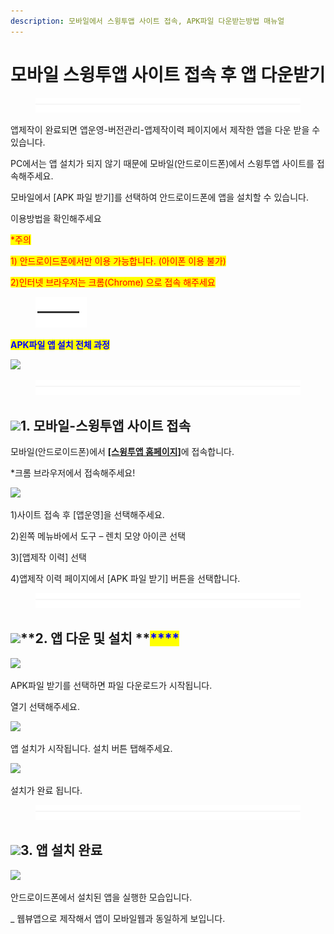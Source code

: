 ```yaml
---
description: 모바일에서 스윙투앱 사이트 접속, APK파일 다운받는방법 매뉴얼
---
```


# 모바일 스윙투앱 사이트 접속 후 앱 다운받기

<figure><img src="../../.gitbook/assets/구분선 (4).PNG" alt=""><figcaption></figcaption></figure>

앱제작이 완료되면 앱운영-버전관리-앱제작이력 페이지에서 제작한 앱을 다운 받을 수 있습니다.

PC에서는 앱 설치가 되지 않기 때문에 모바일(안드로이드폰)에서 스윙투앱 사이트를 접속해주세요.

모바일에서 \[APK 파일 받기]를 선택하여 안드로이드폰에  앱을 설치할 수 있습니다.

이용방법을 확인해주세요&#x20;

<mark style="color:red;">\*주의</mark>&#x20;

<mark style="color:red;">1) 안드로이드폰에서만 이용 가능합니다. (아이폰 이용 불가)</mark>

<mark style="color:red;">2)인터넷 브라우저는 크롬(Chrome) 으로 접속 해주세요</mark>

<figure><img src="../../.gitbook/assets/캡처33 (1).png" alt=""><figcaption></figcaption></figure>

<mark style="color:blue;">**APK파일 앱 설치 전체 과정**</mark>

![](https://wp.swing2app.co.kr/wp-content/uploads/2021/04/%EB%85%B9%ED%99%94\_2021\_04\_20\_17\_36\_28\_151.gif)

<figure><img src="../../.gitbook/assets/구분선 (4).PNG" alt=""><figcaption></figcaption></figure>

## <mark style="color:blue;"></mark>![](https://wp.swing2app.co.kr/wp-content/uploads/2020/04/%EB%8B%A8%EB%9D%BD1-1.png)**1. 모바일-스윙투앱 사이트 접속**

모바일(안드로이드폰)에서 [**\[스윙투앱 홈페이지\]**](http://www.swing2app.co.kr/)에 접속합니다.

\*크롬 브라우저에서 접속해주세요!

![](https://wp.swing2app.co.kr/wp-content/uploads/2021/04/%EB%AA%A8%EB%B0%94%EC%9D%BC%EC%95%B1%EC%84%A4%EC%B9%98.png)

1\)사이트 접속 후 \[앱운영]을 선택해주세요.

2\)왼쪽 메뉴바에서 도구 – 렌치 모양 아이콘 선택

3\)\[앱제작 이력] 선택

4\)앱제작 이력 페이지에서 \[APK 파일 받기] 버튼을 선택합니다.&#x20;

<figure><img src="../../.gitbook/assets/구분선 (4).PNG" alt=""><figcaption></figcaption></figure>

## <mark style="color:blue;"></mark>![](https://wp.swing2app.co.kr/wp-content/uploads/2020/04/%EB%8B%A8%EB%9D%BD1-e1611212616323.png)**2. 앱 다운 및 설치 **<mark style="color:blue;">****</mark>&#x20;

![](https://wp.swing2app.co.kr/wp-content/uploads/2021/04/%EB%AA%A8%EB%B0%94%EC%9D%BC%EC%95%B1%EC%84%A4%EC%B9%982.png)

APK파일 받기를 선택하면 파일 다운로드가 시작됩니다.&#x20;

열기 선택해주세요.&#x20;



![](https://wp.swing2app.co.kr/wp-content/uploads/2021/04/%EB%AA%A8%EB%B0%94%EC%9D%BC%EC%95%B1%EC%84%A4%EC%B9%983.png)

앱 설치가 시작됩니다. 설치 버튼 탭해주세요.&#x20;



![](https://wp.swing2app.co.kr/wp-content/uploads/2021/04/%EB%AA%A8%EB%B0%94%EC%9D%BC%EC%95%B1%EC%84%A4%EC%B9%984.png)

설치가 완료 됩니다.&#x20;

<figure><img src="../../.gitbook/assets/구분선 (4).PNG" alt=""><figcaption></figcaption></figure>

## <mark style="color:blue;"></mark>![](https://wp.swing2app.co.kr/wp-content/uploads/2020/04/%EB%8B%A8%EB%9D%BD1-e1611212616323.png)**3. 앱 설치 완료**

![](https://wp.swing2app.co.kr/wp-content/uploads/2021/04/%EB%AA%A8%EB%B0%94%EC%9D%BC%EC%95%B1%EC%84%A4%EC%B9%985.png)

안드로이드폰에서 설치된 앱을 실행한 모습입니다.

\_ 웹뷰앱으로 제작해서 앱이 모바일웹과 동일하게 보입니다.


